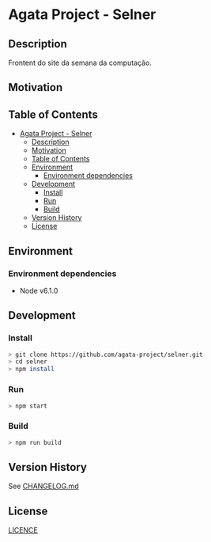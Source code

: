# Agata Project - Selner

## Description

Frontent do site da semana da computação.

## Motivation

## Table of Contents

- [Agata Project - Selner](#agata-project---selner)
  - [Description](#description)
  - [Motivation](#motivation)
  - [Table of Contents](#table-of-contents)
  - [Environment](#environment)
    - [Environment dependencies](#environment-dependencies)
  - [Development](#development)
    - [Install](#install)
    - [Run](#run)
    - [Build](#build)
  - [Version History](#version-history)
  - [License](#license)

## Environment

### Environment dependencies

- Node v6.1.0

## Development

### Install

```sh
> git clone https://github.com/agata-project/selner.git
> cd selner
> npm install
```

### Run

```sh
> npm start
```

### Build

```sh
> npm run build
```

## Version History

See [CHANGELOG.md](https://github.com/agata-project/azazel/blob/master/CHANGELOG.md)

## License

[LICENCE](https://github.com/agata-project/azazel/blob/master/LICENSE)
